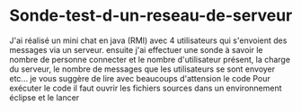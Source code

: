 # Sonde-test-d-un-reseau-de-serveur
J'ai réalisé un mini chat en java (RMI) avec 4 utilisateurs qui s'envoient  des messages via un serveur.
ensuite j'ai effectuer une sonde à savoir le nombre de personne connecter et le nombre d'utilisateur présent, la charge du serveur, le nombre de messages que les utilisateurs se sont envoyer etc...
je vous suggère de lire avec beaucoups d'attension le code
Pour exécuter le code il faut ouvrir les fichiers sources dans un environnement éclipse et le lancer


